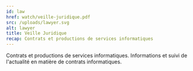 ```yaml
---
id: law
href: watch/veille-juridique.pdf
src: /uploads/lawyer.svg
alt: lawyer
title: Veille Juridique
recap: Contrats et productions de services informatiques
---
```

Contrats et productions de services informatiques. Informations et suivi de l'actualité en matière de contrats informatiques.